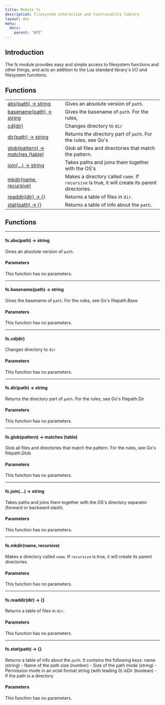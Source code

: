 ```yaml
---
title: Module fs
description: filesystem interaction and functionality library
layout: doc
menu:
  docs:
    parent: "API"
---
```


## Introduction
The fs module provides easy and simple access to filesystem functions
and other things, and acts an addition to the Lua standard library's
I/O and filesystem functions.

## Functions
|||
|----|----|
|<a href="#abs">abs(path) -> string</a>|Gives an absolute version of `path`.|
|<a href="#basename">basename(path) -> string</a>|Gives the basename of `path`. For the rules,|
|<a href="#cd">cd(dir)</a>|Changes directory to `dir`|
|<a href="#dir">dir(path) -> string</a>|Returns the directory part of `path`. For the rules, see Go's|
|<a href="#glob">glob(pattern) -> matches (table)</a>|Glob all files and directories that match the pattern.|
|<a href="#join">join(...) -> string</a>|Takes paths and joins them together with the OS's|
|<a href="#mkdir">mkdir(name, recursive)</a>|Makes a directory called `name`. If `recursive` is true, it will create its parent directories.|
|<a href="#readdir">readdir(dir) -> {}</a>|Returns a table of files in `dir`.|
|<a href="#stat">stat(path) -> {}</a>|Returns a table of info about the `path`.|

## Functions
<hr><div id='abs'>
<h4 class='heading'>
fs.abs(path) -> string
<a href="#abs" class='heading-link'>
	<i class="fas fa-paperclip"></i>
</a>
</h4>

Gives an absolute version of `path`.
#### Parameters
This function has no parameters.  
</div>

<hr><div id='basename'>
<h4 class='heading'>
fs.basename(path) -> string
<a href="#basename" class='heading-link'>
	<i class="fas fa-paperclip"></i>
</a>
</h4>

Gives the basename of `path`. For the rules,
see Go's filepath.Base
#### Parameters
This function has no parameters.  
</div>

<hr><div id='cd'>
<h4 class='heading'>
fs.cd(dir)
<a href="#cd" class='heading-link'>
	<i class="fas fa-paperclip"></i>
</a>
</h4>

Changes directory to `dir`
#### Parameters
This function has no parameters.  
</div>

<hr><div id='dir'>
<h4 class='heading'>
fs.dir(path) -> string
<a href="#dir" class='heading-link'>
	<i class="fas fa-paperclip"></i>
</a>
</h4>

Returns the directory part of `path`. For the rules, see Go's
filepath.Dir
#### Parameters
This function has no parameters.  
</div>

<hr><div id='glob'>
<h4 class='heading'>
fs.glob(pattern) -> matches (table)
<a href="#glob" class='heading-link'>
	<i class="fas fa-paperclip"></i>
</a>
</h4>

Glob all files and directories that match the pattern.
For the rules, see Go's filepath.Glob
#### Parameters
This function has no parameters.  
</div>

<hr><div id='join'>
<h4 class='heading'>
fs.join(...) -> string
<a href="#join" class='heading-link'>
	<i class="fas fa-paperclip"></i>
</a>
</h4>

Takes paths and joins them together with the OS's
directory separator (forward or backward slash).
#### Parameters
This function has no parameters.  
</div>

<hr><div id='mkdir'>
<h4 class='heading'>
fs.mkdir(name, recursive)
<a href="#mkdir" class='heading-link'>
	<i class="fas fa-paperclip"></i>
</a>
</h4>

Makes a directory called `name`. If `recursive` is true, it will create its parent directories.
#### Parameters
This function has no parameters.  
</div>

<hr><div id='readdir'>
<h4 class='heading'>
fs.readdir(dir) -> {}
<a href="#readdir" class='heading-link'>
	<i class="fas fa-paperclip"></i>
</a>
</h4>

Returns a table of files in `dir`.
#### Parameters
This function has no parameters.  
</div>

<hr><div id='stat'>
<h4 class='heading'>
fs.stat(path) -> {}
<a href="#stat" class='heading-link'>
	<i class="fas fa-paperclip"></i>
</a>
</h4>

Returns a table of info about the `path`.
It contains the following keys:
name (string) - Name of the path
size (number) - Size of the path
mode (string) - Permission mode in an octal format string (with leading 0)
isDir (boolean) - If the path is a directory
#### Parameters
This function has no parameters.  
</div>

